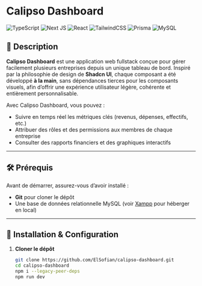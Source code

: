 # Calipso Dashboard

![TypeScript](https://img.shields.io/badge/typescript-%23007ACC.svg?style=for-the-badge&logo=typescript&logoColor=white)
![Next JS](https://img.shields.io/badge/Next-black?style=for-the-badge&logo=next.js&logoColor=white)
![React](https://img.shields.io/badge/react-%2320232a.svg?style=for-the-badge&logo=react&logoColor=%2361DAFB)
![TailwindCSS](https://img.shields.io/badge/tailwindcss-%2338B2AC.svg?style=for-the-badge&logo=tailwind-css&logoColor=white)
![Prisma](https://img.shields.io/badge/Prisma-3982CE?style=for-the-badge&logo=Prisma&logoColor=white)
![MySQL](https://img.shields.io/badge/mysql-4479A1.svg?style=for-the-badge&logo=mysql&logoColor=white)

## 📖 Description

**Calipso Dashboard** est une application web fullstack conçue pour gérer facilement plusieurs entreprises depuis un unique tableau de bord. Inspiré par la philosophie de design de **Shadcn UI**, chaque composant a été développé **à la main**, sans dépendances tierces pour les composants visuels, afin d’offrir une expérience utilisateur légère, cohérente et entièrement personnalisable.

Avec Calipso Dashboard, vous pouvez :
- Suivre en temps réel les métriques clés (revenus, dépenses, effectifs, etc.)
- Attribuer des rôles et des permissions aux membres de chaque entreprise
- Consulter des rapports financiers et des graphiques interactifs

---

## 🛠️ Prérequis

Avant de démarrer, assurez-vous d’avoir installé :

- **Git** pour cloner le dépôt
- Une base de données relationnelle MySQL (voir [Xampp](https://www.apachefriends.org/fr/index.html) pour héberger en local)

---

## 🚀 Installation & Configuration

1. **Cloner le dépôt**  
   ```bash
   git clone https://github.com/ElSofian/calipso-dashboard.git
   cd calipso-dashboard
   npm i --legacy-peer-deps
   npm run dev
